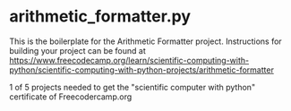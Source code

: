 # arithmetic_formatter.py

This is the boilerplate for the Arithmetic Formatter project. Instructions for building your project can be found at 
https://www.freecodecamp.org/learn/scientific-computing-with-python/scientific-computing-with-python-projects/arithmetic-formatter

1 of 5 projects needed to get the "scientific computer with python" certificate of Freecodercamp.org
